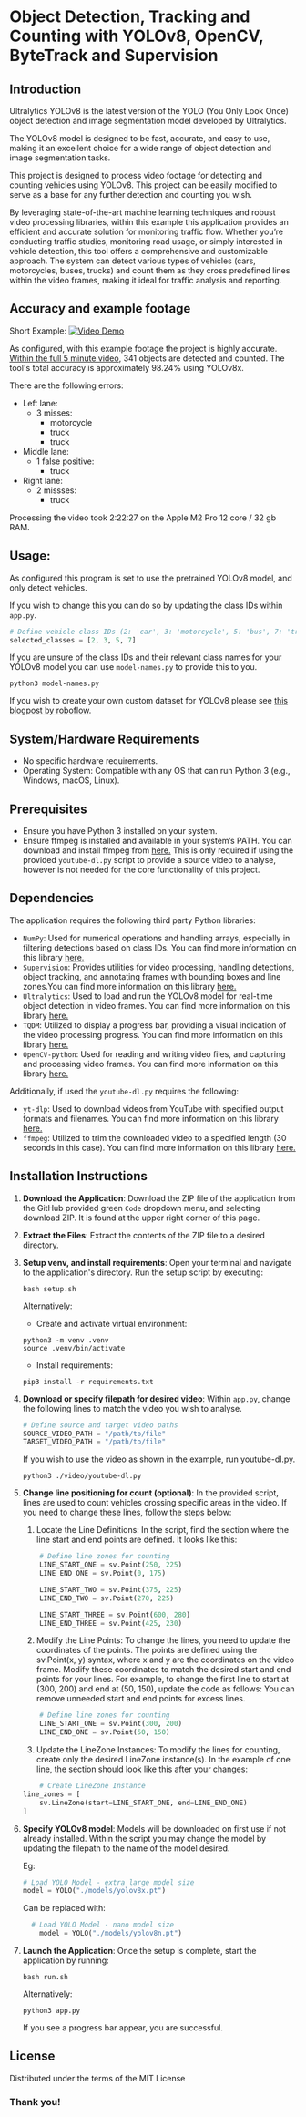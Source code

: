 # Object Detection, Tracking and Counting with YOLOv8, OpenCV, ByteTrack and Supervision

## Introduction

Ultralytics YOLOv8 is the latest version of the YOLO (You Only Look Once) object detection and image segmentation model developed by Ultralytics. 

The YOLOv8 model is designed to be fast, accurate, and easy to use, making it an excellent choice for a wide range of object detection and image segmentation tasks. 

This project is designed to process video footage for detecting and counting vehicles using YOLOv8. This project can be easily modified to serve as a base for any further detection and counting you wish. 

By leveraging state-of-the-art machine learning techniques and robust video processing libraries, within this example this application provides an efficient and accurate solution for monitoring traffic flow. Whether you’re conducting traffic studies, monitoring road usage, or simply interested in vehicle detection, this tool offers a comprehensive and customizable approach. The system can detect various types of vehicles (cars, motorcycles, buses, trucks) and count them as they cross predefined lines within the video frames, making it ideal for traffic analysis and reporting.

## Accuracy and example footage
Short Example: 
[![Video Demo](./github/youtube.png)](https://www.youtube.com/watch?v=UT4w8ZaC9ZI "short video demo")

As configured, with this example footage the project is highly accurate. [Within the full 5 minute video](https://www.youtube.com/watch?v=XKMLWrsiHVg), 341 objects are detected and counted. The tool's total accuracy is approximately 98.24% using YOLOv8x. 

There are the following errors:
- Left lane:
    - 3 misses: 
        - motorcycle
        - truck
        - truck 
- Middle lane:
    - 1 false positive:
        - truck 
- Right lane:
    - 2 missses: 
        - truck 

Processing the video took 2:22:27 on the Apple M2 Pro 12 core / 32 gb RAM. 

## Usage:
As configured this program is set to use the pretrained YOLOv8 model, and only detect vehicles. 

If you wish to change this you can do so by updating the class IDs within `app.py`.
```py
# Define vehicle class IDs (2: 'car', 3: 'motorcycle', 5: 'bus', 7: 'truck')
selected_classes = [2, 3, 5, 7]
```

If you are unsure of the class IDs and their relevant class names for your YOLOv8 model you can use `model-names.py` to provide this to you.
```
python3 model-names.py
```

If you wish to create your own custom dataset for YOLOv8 please see [this blogpost by roboflow](https://blog.roboflow.com/how-to-train-yolov8-on-a-custom-dataset/).

## System/Hardware Requirements
- No specific hardware requirements.
- Operating System: Compatible with any OS that can run Python 3 (e.g., Windows, macOS, Linux).

## Prerequisites
- Ensure you have Python 3 installed on your system.
- Ensure ffmpeg is installed and available in your system’s PATH. You can download and install ffmpeg from [here.](https://www.ffmpeg.org/) This is only required if using the provided `youtube-dl.py` script to provide a source video to analyse, however is not needed for the core functionality of this project.


## Dependencies
The application requires the following third party Python libraries:
- `NumPy`: Used for numerical operations and handling arrays, especially in filtering detections based on class IDs. You can find more information on this library [here.](https://github.com/numpy/numpy)
- `Supervision`: Provides utilities for video processing, handling detections, object tracking, and annotating frames with bounding boxes and line zones.You can find more information on this library [here.](https://github.com/roboflow/supervision)
- `Ultralytics`: Used to load and run the YOLOv8 model for real-time object detection in video frames. You can find more information on this library [here.](https://github.com/ultralytics/ultralytics/)
- `TQDM`: Utilized to display a progress bar, providing a visual indication of the video processing progress. You can find more information on this library [here.](https://github.com/tqdm/tqdm)
- `OpenCV-python`: Used for reading and writing video files, and capturing and processing video frames. You can find more information on this library [here.](https://github.com/opencv/opencv-python)

Additionally, if used the `youtube-dl.py` requires the following:
- `yt-dlp`: Used to download videos from YouTube with specified output formats and filenames. You can find more information on this library [here.](https://github.com/yt-dlp/yt-dlp)
- `ffmpeg`: Utilized to trim the downloaded video to a specified length (30 seconds in this case). You can find more information on this library [here.](https://github.com/FFmpeg/FFmpeg)

## Installation Instructions
1. **Download the Application**: 
   Download the ZIP file of the application from the GitHub provided green ```Code``` dropdown menu, and selecting download ZIP. It is found at the upper right corner of this page.

2. **Extract the Files**: 
   Extract the contents of the ZIP file to a desired directory.

3. **Setup venv, and install requirements**:
   Open your terminal and navigate to the application's directory. Run the setup script by executing:
   ```
   bash setup.sh
   ```

   Alternatively: 
   - Create and activate virtual environment:
    ```
    python3 -m venv .venv
    source .venv/bin/activate
    ```
    - Install requirements: 
    ```
    pip3 install -r requirements.txt 
    ```
4. **Download or specify filepath for desired video**:
    Within `app.py`, change the following lines to match the video you wish to analyse. 
    ```py    
    # Define source and target video paths
    SOURCE_VIDEO_PATH = "/path/to/file"
    TARGET_VIDEO_PATH = "/path/to/file"
    ```
    If you wish to use the video as shown in the example, run youtube-dl.py.
    ```
    python3 ./video/youtube-dl.py
    ```
5. **Change line positioning for count (optional)**:
In the provided script, lines are used to count vehicles crossing specific areas in the video. If you need to change these lines, follow the steps below:

	1.	Locate the Line Definitions:
        In the script, find the section where the line start and end points are defined. It looks like this:
    ```py 
        # Define line zones for counting
        LINE_START_ONE = sv.Point(250, 225)
        LINE_END_ONE = sv.Point(0, 175)

        LINE_START_TWO = sv.Point(375, 225)
        LINE_END_TWO = sv.Point(270, 225)

        LINE_START_THREE = sv.Point(600, 280)
        LINE_END_THREE = sv.Point(425, 230)
    ```
    2.	Modify the Line Points:
    To change the lines, you need to update the coordinates of the points. The points are defined using the sv.Point(x, y) syntax, where x and y are the coordinates on the video frame. Modify these coordinates to match the desired start and end points for your lines.
    For example, to change the first line to start at (300, 200) and end at (50, 150), update the code as follows:
    You can remove unneeded start and end points for excess lines.
    ```py
        # Define line zones for counting
        LINE_START_ONE = sv.Point(300, 200)
        LINE_END_ONE = sv.Point(50, 150)
    ```
    3.	Update the LineZone Instances:
    To modify the lines for counting, create only the desired LineZone instance(s). In the example of one line, the section should look like this after your changes:
    ```py
        # Create LineZone Instance
    line_zones = [
        sv.LineZone(start=LINE_START_ONE, end=LINE_END_ONE)
    ]
    ```
6. **Specify YOLOv8 model**: 
    Models will be downloaded on first use if not already installed. Within the script you may change the model by updating the filepath to the name of the model desired.
    
    Eg:
    ```py
    # Load YOLO Model - extra large model size
    model = YOLO("./models/yolov8x.pt")
    ```
    Can be replaced with:
    ```py
      # Load YOLO Model - nano model size
        model = YOLO("./models/yolov8n.pt")
    ```

7. **Launch the Application**:
Once the setup is complete, start the application by running:
    ```
    bash run.sh
    ```
    Alternatively: 
    ```
    python3 app.py
    ```
    If you see a progress bar appear, you are successful. 
    

## License
Distributed under the terms of the MIT License

### Thank you!
